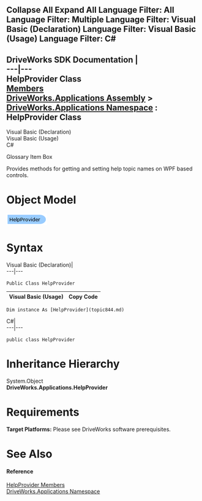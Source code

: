 Collapse All Expand All Language Filter: All  Language Filter: Multiple  Language Filter: Visual Basic (Declaration) Language Filter: Visual Basic (Usage) Language Filter: C#  
---  
DriveWorks SDK Documentation  |   
---|---  
HelpProvider Class   
[Members](topic845.md)   
[DriveWorks.Applications Assembly](topic13.md) > [DriveWorks.Applications Namespace](topic16.md) : HelpProvider Class  
---  
  
Visual Basic (Declaration)    
Visual Basic (Usage)    
C# 

Glossary Item Box

Provides methods for getting and setting help topic names on WPF based controls. 

# Object Model

![](dotnetdiagramimages/image19.png)

# Syntax

Visual Basic (Declaration)|   
---|---  
      
    
    Public Class HelpProvider   
  
Visual Basic (Usage)| Copy Code  
---|---  
      
    
    Dim instance As [HelpProvider](topic844.md)  
  
C#|   
---|---  
      
    
    public class HelpProvider   
  
# Inheritance Hierarchy

System.Object  
**DriveWorks.Applications.HelpProvider**  


# Requirements

**Target Platforms:** Please see DriveWorks software prerequisites.

# See Also

#### Reference

[HelpProvider Members](topic845.md)   
[DriveWorks.Applications Namespace](topic16.md)


